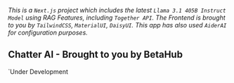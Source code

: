 _This is a `Next.js` project which includes the latest `Llama 3.1 405B Instruct Model` using RAG Features, including `Together API`. The Frontend is brought to you by `TailwindCSS`, `MaterialUI`, `DaisyUI`. This app has also used `AiderAI` for configuration purposes._

## Chatter AI - Brought to you by BetaHub

`Under Development
